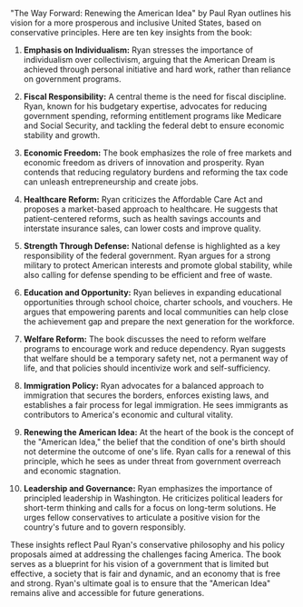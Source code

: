 "The Way Forward: Renewing the American Idea" by Paul Ryan outlines his vision for a more prosperous and inclusive United States, based on conservative principles. Here are ten key insights from the book:

1. **Emphasis on Individualism:** Ryan stresses the importance of individualism over collectivism, arguing that the American Dream is achieved through personal initiative and hard work, rather than reliance on government programs.

2. **Fiscal Responsibility:** A central theme is the need for fiscal discipline. Ryan, known for his budgetary expertise, advocates for reducing government spending, reforming entitlement programs like Medicare and Social Security, and tackling the federal debt to ensure economic stability and growth.

3. **Economic Freedom:** The book emphasizes the role of free markets and economic freedom as drivers of innovation and prosperity. Ryan contends that reducing regulatory burdens and reforming the tax code can unleash entrepreneurship and create jobs.

4. **Healthcare Reform:** Ryan criticizes the Affordable Care Act and proposes a market-based approach to healthcare. He suggests that patient-centered reforms, such as health savings accounts and interstate insurance sales, can lower costs and improve quality.

5. **Strength Through Defense:** National defense is highlighted as a key responsibility of the federal government. Ryan argues for a strong military to protect American interests and promote global stability, while also calling for defense spending to be efficient and free of waste.

6. **Education and Opportunity:** Ryan believes in expanding educational opportunities through school choice, charter schools, and vouchers. He argues that empowering parents and local communities can help close the achievement gap and prepare the next generation for the workforce.

7. **Welfare Reform:** The book discusses the need to reform welfare programs to encourage work and reduce dependency. Ryan suggests that welfare should be a temporary safety net, not a permanent way of life, and that policies should incentivize work and self-sufficiency.

8. **Immigration Policy:** Ryan advocates for a balanced approach to immigration that secures the borders, enforces existing laws, and establishes a fair process for legal immigration. He sees immigrants as contributors to America's economic and cultural vitality.

9. **Renewing the American Idea:** At the heart of the book is the concept of the "American Idea," the belief that the condition of one's birth should not determine the outcome of one's life. Ryan calls for a renewal of this principle, which he sees as under threat from government overreach and economic stagnation.

10. **Leadership and Governance:** Ryan emphasizes the importance of principled leadership in Washington. He criticizes political leaders for short-term thinking and calls for a focus on long-term solutions. He urges fellow conservatives to articulate a positive vision for the country's future and to govern responsibly.

These insights reflect Paul Ryan's conservative philosophy and his policy proposals aimed at addressing the challenges facing America. The book serves as a blueprint for his vision of a government that is limited but effective, a society that is fair and dynamic, and an economy that is free and strong. Ryan's ultimate goal is to ensure that the "American Idea" remains alive and accessible for future generations.
